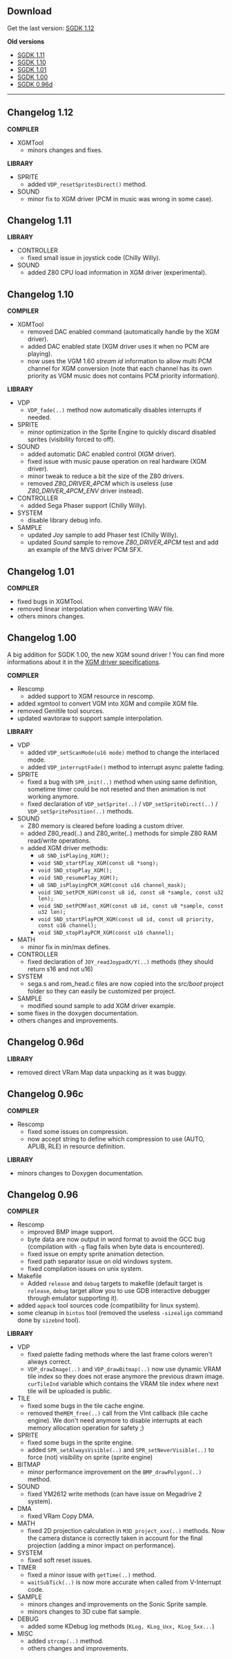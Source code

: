 ## Download ##

Get the last version: [SGDK 1.12](https://www.dropbox.com/s/2cnlpcoiowq6178/sgdk112.7z?dl=0)

**Old versions**
  * [SGDK 1.11](https://www.dropbox.com/s/fk51tsowolmjwaf/sgdk111.7z?dl=0)
  * [SGDK 1.10](https://www.dropbox.com/s/ng7ga5reyay51p6/sgdk110.7z?dl=0)
  * [SGDK 1.01](https://www.dropbox.com/s/059zcf44176r9z9/sgdk101.7z?dl=0)
  * [SGDK 1.00](https://www.dropbox.com/s/o056nj6zgxa6k4j/sgdk100.7z?dl=0)
  * [SGDK 0.96d](https://www.dropbox.com/s/a4oqp7i7hizivsd/sgdk096d.7z?dl=0)


---


## Changelog 1.12 ##

**COMPILER**
  * XGMTool
    * minors changes and fixes.

**LIBRARY**
  * SPRITE
    * added `VDP_resetSpritesDirect()` method.
  * SOUND
    * minor fix to XGM driver (PCM in music was wrong in some case).



## Changelog 1.11 ##

**LIBRARY**
  * CONTROLLER
    * fixed small issue in joystick code (Chilly Willy).
  * SOUND
    * added Z80 CPU load information in XGM driver (experimental).



## Changelog 1.10 ##

**COMPILER**
  * XGMTool
    * removed DAC enabled command (automatically handle by the XGM driver).
    * added DAC enabled state (XGM driver uses it when no PCM are playing).
    * now uses the VGM 1.60 _stream id_ information to allow multi PCM channel for XGM conversion (note that each channel has its own priority as VGM music does not contains PCM priority information).

**LIBRARY**
  * VDP
    * `VDP_fade(..)` method now automatically disables interrupts if needed.
  * SPRITE
    * minor optimization in the Sprite Engine to quickly discard disabled sprites (visibility forced to off).
  * SOUND
    * added automatic DAC enabled control (XGM driver).
    * fixed issue with music pause operation on real hardware (XGM driver).
    * minor tweak to reduce a bit the size of the Z80 drivers.
    * removed _Z80\_DRIVER\_4PCM_ which is useless (use _Z80\_DRIVER\_4PCM\_ENV_ driver instead).
  * CONTROLLER
    * added Sega Phaser support (Chilly Willy).
  * SYSTEM
    * disable library debug info.
  * SAMPLE
    * updated _Joy_ sample to add Phaser test (Chilly Willy).
    * updated _Sound_ sample to remove _Z80\_DRIVER\_4PCM_ test and add an example of the MVS driver PCM SFX.



## Changelog 1.01 ##

**COMPILER**
  * fixed bugs in XGMTool.
  * removed linear interpolation when converting WAV file.
  * others minors changes.



## Changelog 1.00 ##

A big addition for SGDK 1.00, the new XGM sound driver !
You can find more informations about it in the [XGM driver specifications](https://drive.google.com/file/d/0BztTfEamf-d9MjVsOGN1MXEwdk0/view?usp=sharing).

**COMPILER**
  * Rescomp
    * added support to XGM resource in rescomp.
  * added xgmtool to convert VGM into XGM and compile XGM file.
  * removed Genitile tool sources.
  * updated wavtoraw to support sample interpolation.

**LIBRARY**
  * VDP
    * added `VDP_setScanMode(u16 mode)` method to change the interlaced mode.
    * added `VDP_interruptFade()` method to interrupt async palette fading.
  * SPRITE
    * fixed a bug with `SPR_init(..)` method when using same definition, sometime timer could be not reseted and then animation is not working anymore.
    * fixed declaration of `VDP_setSprite(..)` / `VDP_setSpriteDirect(..)` / `VDP_setSpritePosition(..)` methods.
  * SOUND
    * Z80 memory is cleared before loading a custom driver.
    * added Z80\_read(..) and Z80\_write(..) methods for simple Z80 RAM read/write operations.
    * added XGM driver methods:
      * `u8 SND_isPlaying_XGM();`
      * `void SND_startPlay_XGM(const u8 *song);`
      * `void SND_stopPlay_XGM();`
      * `void SND_resumePlay_XGM();`
      * `u8 SND_isPlayingPCM_XGM(const u16 channel_mask);`
      * `void SND_setPCM_XGM(const u8 id, const u8 *sample, const u32 len);`
      * `void SND_setPCMFast_XGM(const u8 id, const u8 *sample, const u32 len);`
      * `void SND_startPlayPCM_XGM(const u8 id, const u8 priority, const u16 channel);`
      * `void SND_stopPlayPCM_XGM(const u16 channel);`
  * MATH
    * minor fix in min/max defines.
  * CONTROLLER
    * fixed declaration of `JOY_readJoypadX/Y(..)` methods (they should return s16 and not u16)
  * SYSTEM
    * sega.s and rom\_head.c files are now copied into the _src/boot_ project folder so they can easily be customized per project.
  * SAMPLE
    * modified sound sample to add XGM driver example.
  * some fixes in the doxygen documentation.
  * others changes and improvements.



## Changelog 0.96d ##

**LIBRARY**
  * removed direct VRam Map data unpacking as it was buggy.



## Changelog 0.96c ##

**COMPILER**
  * Rescomp
    * fixed some issues on compression.
    * now accept string to define which compression to use (AUTO, APLIB, RLE) in resource definition.

**LIBRARY**
  * minors changes to Doxygen documentation.



## Changelog 0.96 ##

**COMPILER**
  * Rescomp
    * improved BMP image support.
    * byte data are now output in word format to avoid the GCC bug (compilation with `-g` flag fails when byte data is encountered).
    * fixed issue on empty sprite animation detection.
    * fixed path separator issue on old windows system.
    * fixed compilation issues on unix system.
  * Makefile
    * Added `release` and `debug` targets to makefile (default target is `release`, `debug` target allow you to use GDB interactive debugger through emulator supporting it).
  * added `appack` tool sources code (compatibility for linux system).
  * some cleanup in `bintos` tool (removed the useless `-sizealign` command done by `sizebnd` tool).

**LIBRARY**
  * VDP
    * fixed palette fading methods where the last frame colors weren't always correct.
    * `VDP_drawImage(..)` and `VDP_drawBitmap(..)` now use dynamic VRAM tile index so they does not erase anymore the previous drawn image. `curTileInd` variable which contains the VRAM tile index where next tile will be uploaded is public.
  * TILE
    * fixed some bugs in the tile cache engine.
    * removed the`MEM_free(..)` call from the VInt callback (tile cache engine). We don't need anymore to disable interrupts at each memory allocation operation for safety ;)
  * SPRITE
    * fixed some bugs in the sprite engine.
    * added `SPR_setAlwaysVisible(..)` and `SPR_setNeverVisible(..)` to force (not) visibility on sprite (sprite engine)
  * BITMAP
    * minor performance improvement on the `BMP_drawPolygon(..)` method.
  * SOUND
    * fixed YM2612 write methods (can have issue on Megadrive 2 system).
  * DMA
    * fixed VRam Copy DMA.
  * MATH
    * fixed 2D projection calculation in `M3D_project_xxx(..)` methods. Now the camera distance is correctly taken in account for the final projection (adding a minor impact on performance).
  * SYSTEM
    * fixed soft reset issues.
  * TIMER
    * fixed a minor issue with `getTime(..)` method.
    * `waitSubTick(..)` is now more accurate when called from V-Interrupt code.
  * SAMPLE
    * minors changes and improvements on the Sonic Sprite sample.
    * minors changes to 3D cube flat sample.
  * DEBUG
    * added some KDebug log methods (`KLog, KLog_Uxx, KLog_Sxx...`)
  * MISC
    * added `strcmp(..)` method.
    * others changes and improvements.